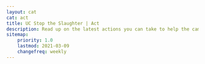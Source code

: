 ```yaml
---
layout: cat
cat: act
title: UC Stop the Slaughter | Act
description: Read up on the latest actions you can take to help the campaign.
sitemap:
    priority: 1.0
    lastmod: 2021-03-09
    changefreq: weekly
---
```

